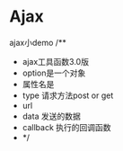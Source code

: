 # Ajax
ajax小demo
/**
* ajax工具函数3.0版
* option是一个对象
 * 属性名是
 * type 请求方法post or get
 * url
 * data 发送的数据
 * callback 执行的回调函数
* */

